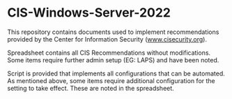 # CIS-Windows-Server-2022
This repository contains documents used to implement recommendations provided by the Center for Information Security (www.cisecurity.org).

Spreadsheet contains all CIS Recommendations without modifications. Some items require further admin setup (EG: LAPS) and have been noted.

Script is provided that implements all configurations that can be automated. As mentioned above, some items require additional configuration for the setting to take effect. These are noted in the spreadsheet.
